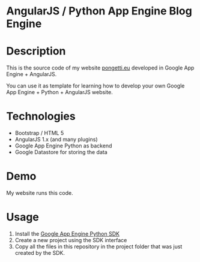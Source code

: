 # AngularJS / Python App Engine Blog Engine

Description
===========
This is the source code of my website [pongetti.eu](http://www.pongetti.eu) developed in Google App Engine + AngularJS.

You can use it as template for learning how to develop your own Google App Engine + Python + AngularJS website.

Technologies
============
* Bootstrap / HTML 5
* AngularJS 1.x (and many plugins)
* Google App Engine Python as backend
* Google Datastore for storing the data

Demo
====
My website runs this code.

Usage
=====
1. Install the [Google App Engine Python SDK](https://cloud.google.com/appengine/downloads#Google_App_Engine_SDK_for_Python)
2. Create a new project using the SDK interface
3. Copy all the files in this repository in the project folder that was just created by the SDK.



